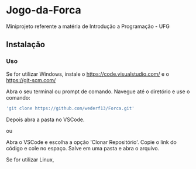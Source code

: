 # Jogo-da-Forca
Miniprojeto referente a matéria de Introdução a Programação - UFG

## Instalação 

### Uso

Se for utilizar Windows, instale o https://code.visualstudio.com/ e o https://git-scm.com/

Abra o seu terminal ou prompt de comando.
Navegue até o diretório e use o comando:
```bash
'git clone https://github.com/wederf13/Forca.git'
```
Depois abra a pasta no VSCode.

ou 

Abra o VSCode e escolha a opção 'Clonar Repositório'.
Copie o link do código e cole no espaço.
Salve em uma pasta e abra o arquivo.

Se for utilizar Linux, 


